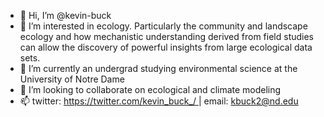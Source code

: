 - 👋 Hi, I’m @kevin-buck
- 👀 I’m interested in ecology. Particularly the community and landscape ecology and how mechanistic understanding derived from field studies can allow the discovery of powerful insights from large ecological data sets.
- 🌱 I’m currently an undergrad studying environmental science at the University of Notre Dame
- 💞️ I’m looking to collaborate on ecological and climate modeling
- 📫 twitter: [https://twitter.com/kevin_buck_/ ](url)| email: kbuck2@nd.edu

<!---
kevin-buck/kevin-buck is a ✨ special ✨ repository because its `README.md` (this file) appears on your GitHub profile.
You can click the Preview link to take a look at your changes.
--->
